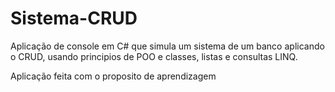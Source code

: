 # Sistema-CRUD
Aplicação de console em C# que simula um sistema de um banco aplicando o CRUD, usando principios de POO e classes, listas e consultas LINQ.

Aplicação feita com o proposito de aprendizagem
